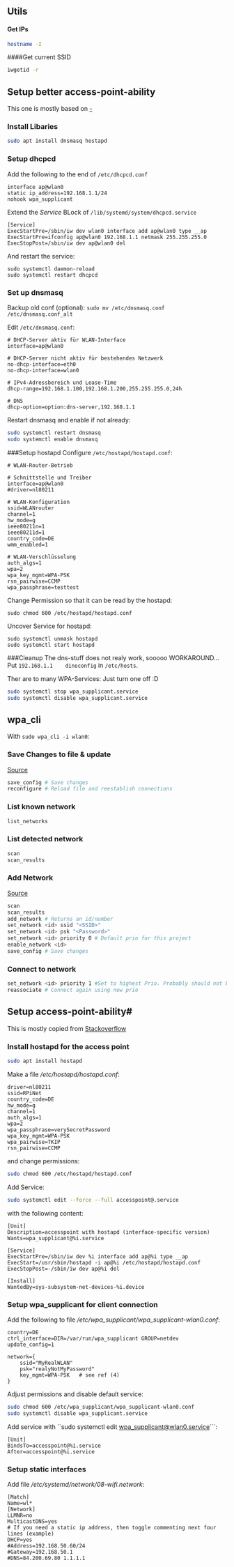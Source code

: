 ## Utils
#### Get IPs
```bash
hostname -I
```

####Get current SSID
```bash
iwgetid -r
```

## Setup better access-point-ability
This one is mostly based on [-](https://www.elektronik-kompendium.de/sites/raspberry-pi/2002171.htm)

### Install Libaries
```bash
sudo apt install dnsmasq hostapd
```

### Setup dhcpcd
Add the following to the end of `/etc/dhcpcd.conf`
```
interface ap@wlan0
static ip_address=192.168.1.1/24
nohook wpa_supplicant
```
Extend the *Service* BLock of ``/lib/systemd/system/dhcpcd.service``
```editorconfig
[Service]
ExecStartPre=/sbin/iw dev wlan0 interface add ap@wlan0 type __ap
ExecStartPre=ifconfig ap@wlan0 192.168.1.1 netmask 255.255.255.0
ExecStopPost=/sbin/iw dev ap@wlan0 del
```
And restart the service: 
````
sudo systemctl daemon-reload
sudo systemctl restart dhcpcd
````

### Set up dnsmasq

Backup old conf (optional):
``sudo mv /etc/dnsmasq.conf /etc/dnsmasq.conf_alt``

Edit ``/etc/dnsmasq.conf``:
```
# DHCP-Server aktiv für WLAN-Interface
interface=ap@wlan0

# DHCP-Server nicht aktiv für bestehendes Netzwerk
no-dhcp-interface=eth0
no-dhcp-interface=wlan0

# IPv4-Adressbereich und Lease-Time
dhcp-range=192.168.1.100,192.168.1.200,255.255.255.0,24h

# DNS
dhcp-option=option:dns-server,192.168.1.1
```
Restart dnsmasq and enable if not already:
````bash
sudo systemctl restart dnsmasq
sudo systemctl enable dnsmasq
````

###Setup hostapd
Configure ``/etc/hostapd/hostapd.conf``:
```
# WLAN-Router-Betrieb

# Schnittstelle und Treiber
interface=ap@wlan0
#driver=nl80211

# WLAN-Konfiguration
ssid=WLANrouter
channel=1
hw_mode=g
ieee80211n=1
ieee80211d=1
country_code=DE
wmm_enabled=1

# WLAN-Verschlüsselung
auth_algs=1
wpa=2
wpa_key_mgmt=WPA-PSK
rsn_pairwise=CCMP
wpa_passphrase=testtest
```
Change Permission so that it can be read by the hostapd:
```
sudo chmod 600 /etc/hostapd/hostapd.conf
```
Uncover Service for hostapd:
```
sudo systemctl unmask hostapd
sudo systemctl start hostapd
```

###Cleanup
The dns-stuff does not realy work, sooooo WORKAROUND... Put ``192.168.1.1    dinoconfig`` in ``/etc/hosts``.

Ther are to many WPA-Services: Just turn one off :D
```bash
sudo systemctl stop wpa_supplicant.service
sudo systemctl disable wpa_supplicant.service
```

## wpa_cli
With ``sudo wpa_cli -i wlan0``:

### Save Changes to file & update
[Source](https://raspberrypi.stackexchange.com/questions/73749/how-to-connect-to-wifi-without-reboot)
```bash
save_config # Save changes
reconfigure # Reload file and reestablish connections
```
### List known network
```bash
list_networks
```
### List detected network
```bash
scan
scan_results
```

### Add Network
[Source](https://unix.stackexchange.com/questions/415816/i-am-trying-to-connect-to-wifi-using-wpa-cli-set-network-command-but-it-always-r)
```bash
scan
scan_results
add_network # Returns an id/number
set_network <id> ssid "<SSID>"
set_network <id> psk "<Password>"
set_network <id> priority 0 # Default prio for this project
enable_network <id>
save_config # Save changes
```
### Connect to network
```bash
set_network <id> priority 1 #Set to highest Prio. Probably should not be saved
reassociate # Connect again using new prio
```









## Setup access-point-ability#
This is mostly copied from [Stackoverflow](https://raspberrypi.stackexchange.com/questions/89803/access-point-as-wifi-router-repeater-optional-with-bridge)

### Install hostapd for the access point
```bash
sudo apt install hostapd
```

Make a file */etc/hostapd/hostapd.conf*:
```
driver=nl80211
ssid=RPiNet
country_code=DE
hw_mode=g
channel=1
auth_algs=1
wpa=2
wpa_passphrase=verySecretPassword
wpa_key_mgmt=WPA-PSK
wpa_pairwise=TKIP
rsn_pairwise=CCMP
```
and change permissions:
```bash
sudo chmod 600 /etc/hostapd/hostapd.conf
```
Add Service:
```bash
sudo systemctl edit --force --full accesspoint@.service
```
with the following content:
```editorconfig
[Unit]
Description=accesspoint with hostapd (interface-specific version)
Wants=wpa_supplicant@%i.service

[Service]
ExecStartPre=/sbin/iw dev %i interface add ap@%i type __ap
ExecStart=/usr/sbin/hostapd -i ap@%i /etc/hostapd/hostapd.conf
ExecStopPost=-/sbin/iw dev ap@%i del

[Install]
WantedBy=sys-subsystem-net-devices-%i.device
```

### Setup wpa_supplicant for client connection
Add the following to file */etc/wpa_supplicant/wpa_supplicant-wlan0.conf*:
```
country=DE
ctrl_interface=DIR=/var/run/wpa_supplicant GROUP=netdev
update_config=1

network={
    ssid="MyRealWLAN"
    psk="realyNotMyPassword"
    key_mgmt=WPA-PSK   # see ref (4)
}
```
Adjust permissions and disable default service:
```bash
sudo chmod 600 /etc/wpa_supplicant/wpa_supplicant-wlan0.conf
sudo systemctl disable wpa_supplicant.service
```
Add service with ``sudo systemctl edit wpa_supplicant@wlan0.service```:
```editorconfig
[Unit]
BindsTo=accesspoint@%i.service
After=accesspoint@%i.service
```
### Setup static interfaces
Add file */etc/systemd/network/08-wifi.network*:
```editorconfig
[Match]
Name=wl*
[Network]
LLMNR=no
MulticastDNS=yes
# If you need a static ip address, then toggle commenting next four lines (example)
DHCP=yes
#Address=192.168.50.60/24
#Gateway=192.168.50.1
#DNS=84.200.69.80 1.1.1.1
```